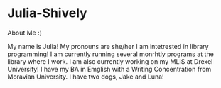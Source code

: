 # Julia-Shively
About Me :) 


My name is Julia! 
My pronouns are she/her
I am intetrested in library programming! I am currently running several monrhtly programs at the library where I work. I am also currently working on my MLIS at Drexel University! 
I have my BA in Emglish with a Writing Concentration from Moravian University. 
I have two dogs, Jake and Luna! 

